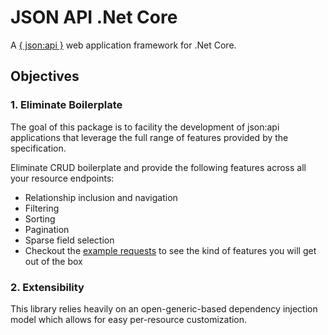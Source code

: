 # JSON API .Net Core

A [{ json:api }](https://jsonapi.org) web application framework for .Net Core.

## Objectives

### 1. Eliminate Boilerplate

The goal of this package is to facility the development of json:api applications that leverage the full range
of features provided by the specification.

Eliminate CRUD boilerplate and provide the following features across all your resource endpoints:

- Relationship inclusion and navigation
- Filtering
- Sorting
- Pagination
- Sparse field selection
- Checkout the [example requests](request-examples) to see the kind of features you will get out of the box

### 2. Extensibility

This library relies heavily on an open-generic-based dependency injection model which allows for easy per-resource customization.

